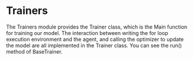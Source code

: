 # Trainers

The Trainers module provides the Trainer class, which is the Main function for training our model. The interaction between writing the for loop execution environment and the agent, and calling the optimizer to update the model are all implemented in the Trainer class. You can see the run() method of BaseTrainer.
